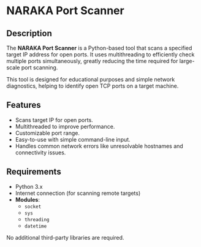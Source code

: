 # NARAKA Port Scanner

## Description

The **NARAKA Port Scanner** is a Python-based tool that scans a specified target IP address for open ports. It uses multithreading to efficiently check multiple ports simultaneously, greatly reducing the time required for large-scale port scanning.

This tool is designed for educational purposes and simple network diagnostics, helping to identify open TCP ports on a target machine.

## Features

- Scans target IP for open ports.
- Multithreaded to improve performance.
- Customizable port range.
- Easy-to-use with simple command-line input.
- Handles common network errors like unresolvable hostnames and connectivity issues.

## Requirements

- Python 3.x
- Internet connection (for scanning remote targets)
- **Modules**:
  - `socket`
  - `sys`
  - `threading`
  - `datetime`

No additional third-party libraries are required.

